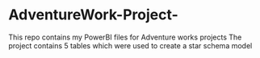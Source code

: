 # AdventureWork-Project-
This repo contains my PowerBI files for Adventure works projects
The project contains 5 tables which were used to create a star schema model
